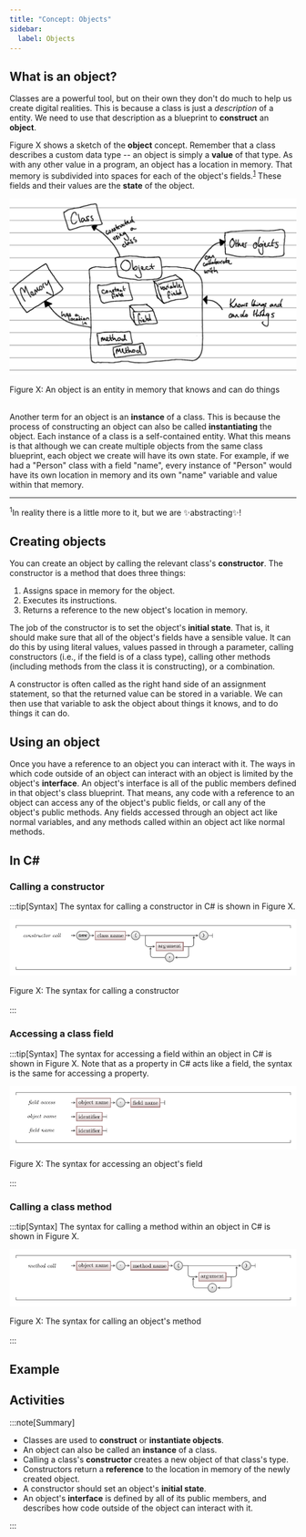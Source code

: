 ```yaml
---
title: "Concept: Objects"
sidebar:
  label: Objects
---
```


## What is an object?

Classes are a powerful tool, but on their own they don't do much to help us create digital realities.
This is because a class is just a *description* of a entity.
We need to use that description as a blueprint to **construct** an **object**.

Figure X shows a sketch of the **object** concept.
Remember that a class describes a custom data type -- an object is simply a **value** of that type.
As with any other value in a program, an object has a location in memory.
That memory is subdivided into spaces for each of the object's fields.<sup>[1](#FootnoteEntities)</sup>
These fields and their values are the **state** of the object.

![Figure X](./images/object-concept.png)
<div class="caption"><span class="caption-figure-nbr">Figure X: </span>An object is an entity in memory that knows and can do things</div><br/>
<!-- TODO: remake concept diagram properly -->

Another term for an object is an **instance** of a class.
This is because the process of constructing an object can also be called **instantiating** the object.
Each instance of a class is a self-contained entity.
What this means is that although we can create multiple objects from the same class blueprint, each object we create will have its own state.
For example, if we had a "Person" class with a field "name", every instance of "Person" would have its own location in memory and its own "name" variable and value within that memory.

<hr class="footnote">
<div id="FootnoteEntities" class="footnote"><sup>1</sup>In reality there is a little more to it, but we are ✨abstracting✨!</div>

## Creating objects

You can create an object by calling the relevant class's **constructor**.
The constructor is a method that does three things:

1. Assigns space in memory for the object.
2. Executes its instructions.
3. Returns a reference to the new object's location in memory. <!-- TODO: link to section on reference/value types, and/or pointers? -->

The job of the constructor is to set the object's **initial state**.
That is, it should make sure that all of the object's fields have a sensible value.
It can do this by using literal values, values passed in through a parameter, calling constructors (i.e., if the field is of a class type), calling other methods (including methods from the class it is constructing), or a combination.

A constructor is often called as the right hand side of an assignment statement, so that the returned value can be stored in a variable.
We can then use that variable to ask the object about things it knows, and to do things it can do.

## Using an object

Once you have a reference to an object you can interact with it.
The ways in which code outside of an object can interact with an object is limited by the object's **interface**.
An object's interface is all of the public members defined in that object's class blueprint.
That means, any code with a reference to an object can access any of the object's public fields, or call any of the object's public methods.
Any fields accessed through an object act like normal variables, and any methods called within an object act like normal methods.

## In C#

### Calling a constructor

:::tip[Syntax]
The syntax for calling a constructor in C# is shown in Figure X.

![Figure X](./images/constructor-call-syntax-diagram.png)
<div class="caption"><span class="caption-figure-nbr">Figure X: </span>The syntax for calling a constructor</div><br/>
:::

### Accessing a class field

:::tip[Syntax]
The syntax for accessing a field within an object in C# is shown in Figure X.
Note that as a property in C# acts like a field, the syntax is the same for accessing a property.

![Figure X](./images/field-access-syntax-diagram.png)
<div class="caption"><span class="caption-figure-nbr">Figure X: </span>The syntax for accessing an object's field</div><br/>
:::

### Calling a class method

:::tip[Syntax]
The syntax for calling a method within an object in C# is shown in Figure X.

![Figure X](./images/class-method-call-syntax-diagram.png)
<div class="caption"><span class="caption-figure-nbr">Figure X: </span>The syntax for calling an object's method</div><br/>
:::

## Example
<!-- 
* class from classes concept, creating and using it
 -->

## Activities

:::note[Summary]

* Classes are used to **construct** or **instantiate objects**.
* An object can also be called an **instance** of a class.
* Calling a class's **constructor** creates a new object of that class's type.
* Constructors return a **reference** to the location in memory of the newly created object.
* A constructor should set an object's **initial state**.
* An object's **interface** is defined by all of its public members, and describes how code outside of the object can interact with it.

:::
